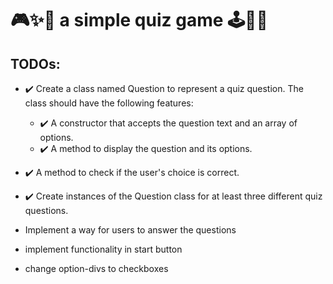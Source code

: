 # 🎮✨🌈 a simple quiz game 🕹️👾💥

## TODOs:
- ✔️ Create a class named Question to represent a quiz question. The class should have the following features:
  * ✔️ A constructor that accepts the question text and an array of options.
  * ✔️ A method to display the question and its options.
- ✔️ A method to check if the user's choice is correct.
  
- ✔️ Create instances of the Question class for at least three different quiz questions.
- Implement a way for users to answer the questions
- implement functionality in start button
- change option-divs to checkboxes
